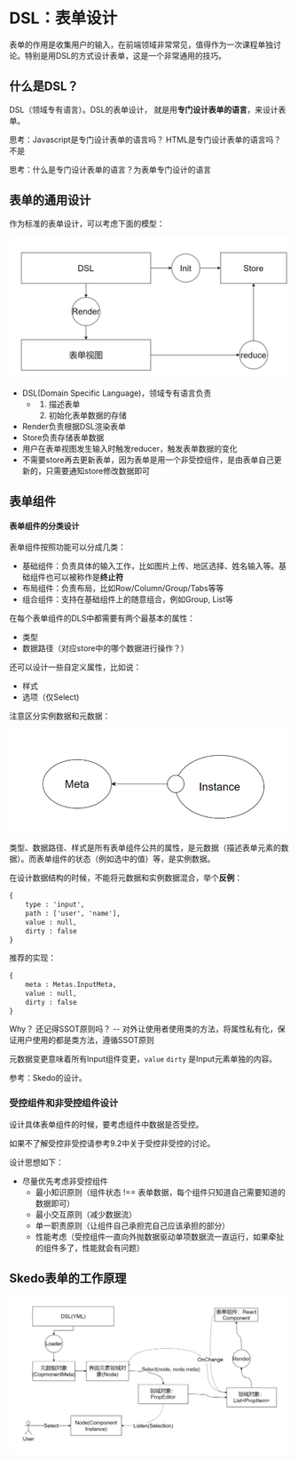 # DSL：表单设计



表单的作用是收集用户的输入，在前端领域非常常见，值得作为一次课程单独讨论。特别是用DSL的方式设计表单，这是一个非常通用的技巧。



## 什么是DSL？



DSL（领域专有语言）。DSL的表单设计， 就是用**专门设计表单的语言**，来设计表单。 

 思考：Javascript是专门设计表单的语言吗？ HTML是专门设计表单的语言吗？不是

思考：什么是专门设计表单的语言？为表单专门设计的语言



## 表单的通用设计

作为标准的表单设计，可以考虑下面的模型：

![image-20210817185148486](assets/image-20210817185148486.png)

- DSL(Domain Specific Language)，领域专有语言负责
  - 1. 描述表单
    2. 初始化表单数据的存储
- Render负责根据DSL渲染表单
- Store负责存储表单数据
- 用户在表单视图发生输入时触发reducer，触发表单数据的变化
- 不需要store再去更新表单，因为表单是用一个非受控组件，是由表单自己更新的，只需要通知store修改数据即可


## 表单组件



#### 表单组件的分类设计





表单组件按照功能可以分成几类：

- 基础组件：负责具体的输入工作，比如图片上传、地区选择、姓名输入等。基础组件也可以被称作是**终止符**
- 布局组件：负责布局，比如Row/Column/Group/Tabs等等
- 组合组件：支持在基础组件上的随意组合，例如Group, List等

在每个表单组件的DLS中都需要有两个最基本的属性：

- 类型
- 数据路径（对应store中的哪个数据进行操作？）

还可以设计一些自定义属性，比如说：

- 样式
- 选项（仅Select)



注意区分实例数据和元数据：

![image-20210817190052941](assets/image-20210817190052941.png)

类型、数据路径、样式是所有表单组件公共的属性，是元数据（描述表单元素的数据）。而表单组件的状态（例如选中的值）等，是实例数据。

在设计数据结构的时候，不能将元数据和实例数据混合，举个**反例**：

```tsx
{
    type : 'input',
    path : ['user', 'name'],
    value : null,
    dirty : false
}
```

推荐的实现：

```tsx
{
    meta : Metas.InputMeta,
    value : null,
    dirty : false
}
```

Why？ 还记得SSOT原则吗？ -- 对外让使用者使用类的方法，将属性私有化，保证用户使用的都是类方法，遵循SSOT原则

元数据变更意味着所有Input组件变更，`value` `dirty` 是Input元素单独的内容。

参考：Skedo的设计。



### 受控组件和非受控组件设计



设计具体表单组件的时候，要考虑组件中数据是否受控。 

如果不了解受控非受控请参考9.2中关于受控非受控的讨论。 



设计思想如下：

- 尽量优先考虑非受控组件
  - 最小知识原则（组件状态 !== 表单数据，每个组件只知道自己需要知道的数据即可）
  - 最小交互原则（减少数据流）
  - 单一职责原则（让组件自己承担完自己应该承担的部分）
  - 性能考虑（受控组件一直向外抛数据驱动单项数据流一直运行，如果牵扯的组件多了，性能就会有问题）



## Skedo表单的工作原理



![image-20210817192048917](assets/image-20210817192048917.png)



